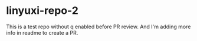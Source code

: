 # linyuxi-repo-2
This is a test repo without q enabled before PR review. 
And I'm adding more info in readme to create a PR. 
